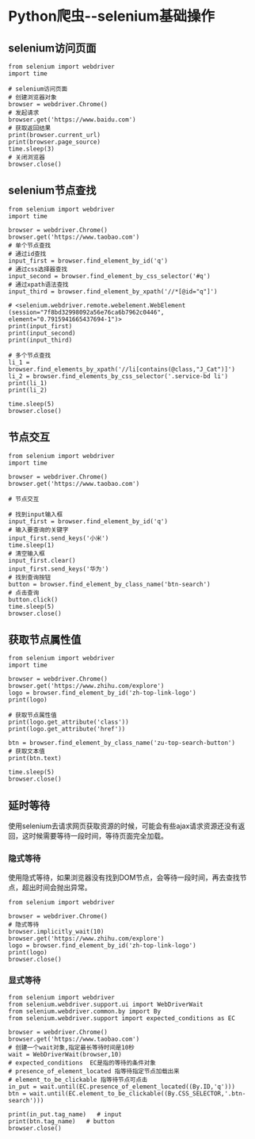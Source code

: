# Python爬虫--selenium基础操作
## selenium访问页面

    from selenium import webdriver
    import time

    # selenium访问页面
    # 创建浏览器对象
    browser = webdriver.Chrome()
    # 发起请求
    browser.get('https://www.baidu.com')
    # 获取返回结果
    print(browser.current_url)
    print(browser.page_source)
    time.sleep(3)
    # 关闭浏览器
    browser.close()
    
## selenium节点查找

    from selenium import webdriver
    import time

    browser = webdriver.Chrome()
    browser.get('https://www.taobao.com')
    # 单个节点查找
    # 通过id查找
    input_first = browser.find_element_by_id('q')
    # 通过css选择器查找
    input_second = browser.find_element_by_css_selector('#q')
    # 通过xpath语法查找
    input_third = browser.find_element_by_xpath('//*[@id="q"]')

    # <selenium.webdriver.remote.webelement.WebElement (session="7f8bd32998092a56e76ca6b7962c0446", element="0.7915941665437694-1")>
    print(input_first)
    print(input_second)
    print(input_third)

    # 多个节点查找
    li_1 = browser.find_elements_by_xpath('//li[contains(@class,"J_Cat")]')
    li_2 = browser.find_elements_by_css_selector('.service-bd li')
    print(li_1)
    print(li_2)

    time.sleep(5)
    browser.close()

## 节点交互

    from selenium import webdriver
    import time

    browser = webdriver.Chrome()
    browser.get('https://www.taobao.com')

    # 节点交互

    # 找到input输入框
    input_first = browser.find_element_by_id('q')
    # 输入要查询的关键字
    input_first.send_keys('小米')
    time.sleep(1)
    # 清空输入框
    input_first.clear()
    input_first.send_keys('华为')
    # 找到查询按钮
    button = browser.find_element_by_class_name('btn-search')
    # 点击查询
    button.click()
    time.sleep(5)
    browser.close()
## 获取节点属性值

    from selenium import webdriver
    import time

    browser = webdriver.Chrome()
    browser.get('https://www.zhihu.com/explore')
    logo = browser.find_element_by_id('zh-top-link-logo')
    print(logo)

    # 获取节点属性值
    print(logo.get_attribute('class'))
    print(logo.get_attribute('href'))

    btn = browser.find_element_by_class_name('zu-top-search-button')
    # 获取文本值
    print(btn.text)

    time.sleep(5)
    browser.close()
## 延时等待
使用selenium去请求网页获取资源的时候，可能会有些ajax请求资源还没有返回，这时候需要等待一段时间，等待页面完全加载。
### 隐式等待
使用隐式等待，如果浏览器没有找到DOM节点，会等待一段时间，再去查找节点，超出时间会抛出异常。

    from selenium import webdriver

    browser = webdriver.Chrome()
    # 隐式等待
    browser.implicitly_wait(10)
    browser.get('https://www.zhihu.com/explore')
    logo = browser.find_element_by_id('zh-top-link-logo')
    print(logo)
    browser.close()

### 显式等待

    from selenium import webdriver
    from selenium.webdriver.support.ui import WebDriverWait
    from selenium.webdriver.common.by import By
    from selenium.webdriver.support import expected_conditions as EC

    browser = webdriver.Chrome()
    browser.get('https://www.taobao.com')
    # 创建一个wait对象,指定最长等待时间是10秒
    wait = WebDriverWait(browser,10)
    # expected_conditions  EC是指的等待的条件对象
    # presence_of_element_located 指等待指定节点加载出来
    # element_to_be_clickable 指等待节点可点击
    in_put = wait.until(EC.presence_of_element_located((By.ID,'q')))
    btn = wait.until(EC.element_to_be_clickable((By.CSS_SELECTOR,'.btn-search')))

    print(in_put.tag_name)   # input
    print(btn.tag_name)   # button
    browser.close()

